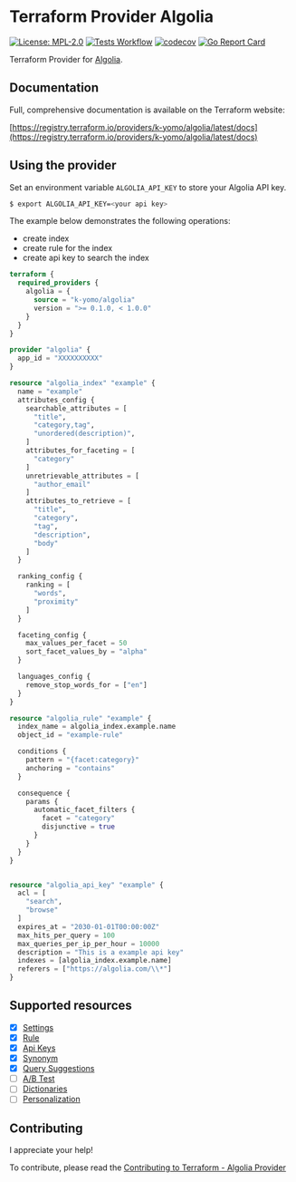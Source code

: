 # Terraform Provider Algolia

[![License: MPL-2.0](https://img.shields.io/badge/License-MPL2.0-blue.svg)](./LICENSE)
[![Tests Workflow](https://github.com/k-yomo/terraform-provider-algolia/workflows/Tests/badge.svg)](https://github.com/k-yomo/terraform-provider-algolia/actions/workflows/test.yml)
[![codecov](https://codecov.io/gh/k-yomo/terraform-provider-algolia/branch/main/graph/badge.svg)](https://codecov.io/gh/k-yomo/terraform-provider-algolia)
[![Go Report Card](https://goreportcard.com/badge/k-yomo/terraform-provider-algolia)](https://goreportcard.com/report/k-yomo/terraform-provider-algolia)

Terraform Provider for [Algolia](https://www.algolia.com).

## Documentation

Full, comprehensive documentation is available on the Terraform website:

[https://registry.terraform.io/providers/k-yomo/algolia/latest/docs](https://registry.terraform.io/providers/k-yomo/algolia/latest/docs)

## Using the provider

Set an environment variable `ALGOLIA_API_KEY` to store your Algolia API key.

```sh
$ export ALGOLIA_API_KEY=<your api key>
```

The example below demonstrates the following operations:

- create index
- create rule for the index
- create api key to search the index

```terraform
terraform {
  required_providers {
    algolia = {
      source = "k-yomo/algolia"
      version = ">= 0.1.0, < 1.0.0"
    }
  }
}

provider "algolia" {
  app_id = "XXXXXXXXXX"
}

resource "algolia_index" "example" {
  name = "example"
  attributes_config {
    searchable_attributes = [
      "title",
      "category,tag",
      "unordered(description)",
    ]
    attributes_for_faceting = [
      "category"
    ]
    unretrievable_attributes = [
      "author_email"
    ]
    attributes_to_retrieve = [
      "title",
      "category",
      "tag",
      "description",
      "body"
    ]
  }

  ranking_config {
    ranking = [
      "words",
      "proximity"
    ]
  }

  faceting_config {
    max_values_per_facet = 50
    sort_facet_values_by = "alpha"
  }

  languages_config {
    remove_stop_words_for = ["en"]
  }
}

resource "algolia_rule" "example" {
  index_name = algolia_index.example.name
  object_id = "example-rule"

  conditions {
    pattern = "{facet:category}"
    anchoring = "contains"
  }

  consequence {
    params {
      automatic_facet_filters {
        facet = "category"
        disjunctive = true
      }
    }
  }
}


resource "algolia_api_key" "example" {
  acl = [
    "search",
    "browse"
  ]
  expires_at = "2030-01-01T00:00:00Z"
  max_hits_per_query = 100
  max_queries_per_ip_per_hour = 10000
  description = "This is a example api key"
  indexes = [algolia_index.example.name]
  referers = ["https://algolia.com/\\*"]
}
```

## Supported resources

- [x] [Settings](https://www.algolia.com/doc/api-client/methods/settings/)
- [x] [Rule](https://www.algolia.com/doc/api-client/methods/rules/)
- [x] [Api Keys](https://www.algolia.com/doc/api-client/methods/api-keys/)
- [x] [Synonym](https://www.algolia.com/doc/api-client/methods/synonyms/)
- [x] [Query Suggestions](https://www.algolia.com/doc/rest-api/query-suggestions/)
- [ ] [A/B Test](https://www.algolia.com/doc/api-client/methods/ab-test/)
- [ ] [Dictionaries](https://www.algolia.com/doc/api-client/methods/dictionaries/)
- [ ] [Personalization](https://www.algolia.com/doc/api-client/methods/personalization/)

## Contributing

I appreciate your help!

To contribute, please read the [Contributing to Terraform - Algolia Provider](./CONTRIBUTING.md)

